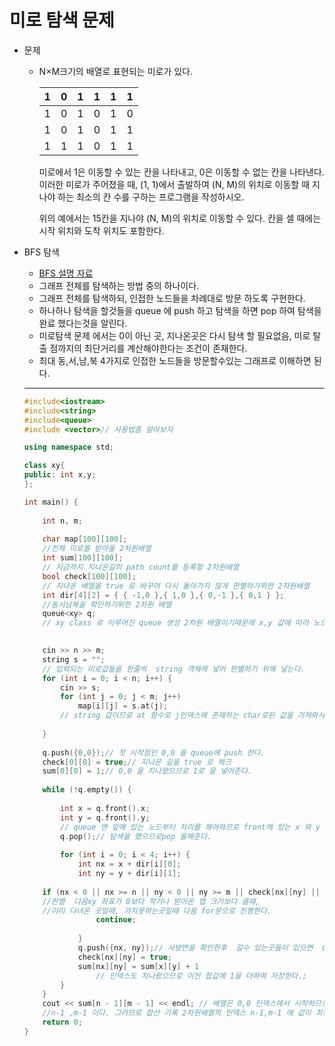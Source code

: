 # 미로 탐색 문제 

* 문제

  * N×M크기의 배열로 표현되는 미로가 있다.

    | 1    | 0    | 1    | 1    | 1    | 1    |
    | ---- | ---- | ---- | ---- | ---- | ---- |
    | 1    | 0    | 1    | 0    | 1    | 0    |
    | 1    | 0    | 1    | 0    | 1    | 1    |
    | 1    | 1    | 1    | 0    | 1    | 1    |

    미로에서 1은 이동할 수 있는 칸을 나타내고, 0은 이동할 수 없는 칸을 나타낸다. 이러한 미로가 주어졌을 때, (1, 1)에서 출발하여 (N, M)의 위치로 이동할 때 지나야 하는 최소의 칸 수를 구하는 프로그램을 작성하시오.

    위의 예에서는 15칸을 지나야 (N, M)의 위치로 이동할 수 있다. 칸을 셀 때에는 시작 위치와 도착 위치도 포함한다.

    

* BFS 탐색

  * [BFS 설명 자료](http://sarah950716.tistory.com/13)
  * 그래프 전체를 탐색하는 방법 중의 하나이다.
  * 그래프 전체를 탐색하되, 인접한 노드들을 차례대로 방문 하도록 구현한다.
  * 하나하나 탐색을 할것들을 queue 에 push 하고 탐색을 하면 pop 하여 탐색을 완료 했다는것을 알린다.
  * 미로탐색 문제 에서는 0이 아닌 곳, 지나온곳은 다시 탐색 할 필요없음, 미로 탈출 점까지의 최단거리를 계산해야한다는 조건이 존재한다.
  * 최대 동,서,남,북  4가지로 인접한 노드들을 방문할수있는 그래프로 이해하면 된다.

  

  ___

  ``` c++
  #include<iostream>
  #include<string>
  #include<queue>
  #include <vector>// 사용법좀 알아보자
  
  using namespace std;
  
  class xy{
  public: int x,y;
  };
  
  int main() {
      
      int n, m;
      
      char map[100][100];
      //전체 미로를 받아올 2차원배열
      int sum[100][100];
      // 지금까지 지나온길의 path count를 등록할 2차원배열
      bool check[100][100];
      // 지나온 배열을 true 로 바꾸어 다시 돌아가지 않게 판별하기위한 2차원배열
      int dir[4][2] = { { -1,0 },{ 1,0 },{ 0,-1 },{ 0,1 } };
      //동서남북을 확인하기위한 2차원 배열
      queue<xy> q;
      // xy class 로 이루어진 queue 생성 2차원 배열이기때문에 x,y 값에 따라 노드가 달라지므로 두개를 한번에 판별 해야한다!
  
      
      cin >> n >> m;
      string s = "";
      // 입력되는 미로값들을 한줄씩  string 객체에 넣어 판별하기 위해 넣는다.
      for (int i = 0; i < n; i++) {
          cin >> s;
          for (int j = 0; j < m; j++)
              map[i][j] = s.at(j);
          // string 값이므로 at 함수로 j인덱스에 존재하는 char로된 값을 가져와서 2차원배열 인덱스에 맞게 넣어준다.
          
      }
     
      q.push({0,0});// 첫 시작점인 0,0 을 queue에 push 한다.
      check[0][0] = true;// 지나온 길을 true 로 체크
      sum[0][0] = 1;// 0,0 을 지나왔으므로 1로 을 넣어준다.
      
      while (!q.empty()) {
          
          int x = q.front().x; 
          int y = q.front().y;
          // queue 맨 앞에 있는 노드부터 처리를 해야하므로 front에 있는 x 와 y 인덱스 활용한다.
          q.pop();// 탐색을 했으므로pop 을해준다.
          
          for (int i = 0; i < 4; i++) {
              int nx = x + dir[i][0];
              int ny = y + dir[i][1];
              
      if (nx < 0 || nx >= n || ny < 0 || ny >= m || check[nx][ny] || map[nx][ny] == '0'){
      //판별  다음xy 좌표가 0보다 작거나 받아온 맵 크기보다 클때, 
      //이미 다녀온 곳일때, 가지못하는곳일때 다음 for문으로 진행한다.
                  continue;
                  
              }
              q.push({nx, ny});// 사방면을 확인한후  갈수 있는곳들이 있으면  queue에 push한다.
              check[nx][ny] = true;
              sum[nx][ny] = sum[x][y] + 1
                  // 인덱스도 지나왔으므로 이전 합값에 1을 더하여 저장한다.;
          }
      }
      cout << sum[n - 1][m - 1] << endl; // 배열은 0,0 인덱스에서 시작하므로 nXm 크기의 배열 종착점은
      //n-1 ,m-1 이다. 그러므로 합산 기록 2차원배열의 인덱스 n-1,m-1 에 값이 최단 경로의 값이므로 출력한다.
      return 0;
  }
  
  
  ```

  

  

  

  

  

  

  

  